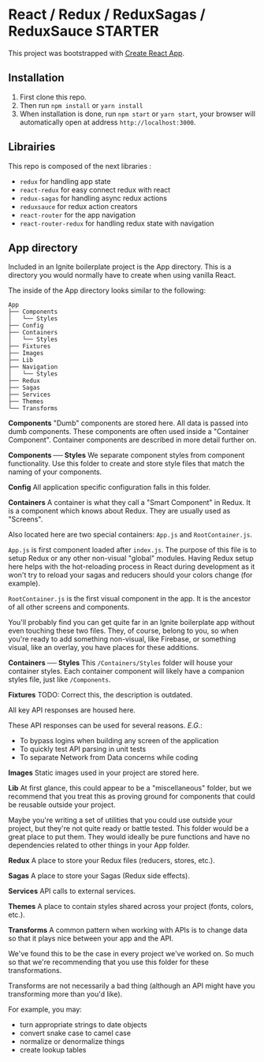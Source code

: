 # React / Redux / ReduxSagas / ReduxSauce STARTER

This project was bootstrapped with [Create React App](https://github.com/facebookincubator/create-react-app).


## Installation

1. First clone this repo.
2. Then run `npm install` or `yarn install`
3. When installation is done, run `npm start` or `yarn start`, your browser will automatically open at address `http://localhost:3000`.


## Librairies

This repo is composed of the next libraries :

* `redux` for handling app state
* `react-redux` for easy connect redux with react
* `redux-sagas` for handling async redux actions
* `reduxsauce` for redux action creators
* `react-router` for the app navigation
* `react-router-redux` for handling redux state with navigation



## App directory

Included in an Ignite boilerplate project is the App directory. This is a directory you would normally have to create when using vanilla React.

The inside of the App directory looks similar to the following:

```
App
├── Components
│   └── Styles
├── Config
├── Containers
│   └── Styles
├── Fixtures
├── Images
├── Lib
├── Navigation
│   └── Styles
├── Redux
├── Sagas
├── Services
├── Themes
└── Transforms
```

**Components**
"Dumb" components are stored here. All data is passed into dumb components. These components are often used inside a "Container Component". Container components are described in more detail further on.

**Components ── Styles**
We separate component styles from component functionality. Use this folder to create and store style files that match the naming of your components.

**Config**
All application specific configuration falls in this folder.

**Containers**
A container is what they call a "Smart Component" in Redux. It is a component
which knows about Redux. They are usually used as "Screens".

Also located here are two special containers: `App.js` and `RootContainer.js`.

`App.js` is first component loaded after `index.js`. The purpose of this file is to setup Redux or any other non-visual "global" modules. Having Redux setup here helps with the hot-reloading process in React during development as it won't try to reload your sagas and reducers should your colors change (for example).

`RootContainer.js` is the first visual component in the app. It is the ancestor of all other screens and components.

You'll probably find you can get quite far in an Ignite boilerplate app without even touching these two files. They, of course, belong to you, so when you're ready to add something non-visual, like Firebase, or something visual, like an overlay, you have places for these additions.

**Containers ── Styles**
This `/Containers/Styles` folder will house your container styles. Each container component will likely have a companion styles file, just like `/Components`.

**Fixtures**
TODO: Correct this, the description is outdated.

All key API responses are housed here.

These API responses can be used for several reasons.  _E.G._:
* To bypass logins when building any screen of the application
* To quickly test API parsing in unit tests
* To separate Network from Data concerns while coding

**Images**
Static images used in your project are stored here.

**Lib**
At first glance, this could appear to be a "miscellaneous" folder, but we recommend that you treat this as proving ground for components that could be reusable outside your project.

Maybe you're writing a set of utilities that you could use outside your project, but they're not quite ready or battle tested. This folder would be a great place to put them. They would ideally be pure functions and have no dependencies related to other things in your App folder.

**Redux**
A place to store your Redux files (reducers, stores, etc.).

**Sagas**
A place to store your Sagas (Redux side effects).

**Services**
API calls to external services.

**Themes**
A place to contain styles shared across your project (fonts, colors, etc.).

**Transforms**
A common pattern when working with APIs is to change data so that it plays nice between your app and the API.

We've found this to be the case in every project we've worked on. So much so that we're recommending that you use this folder for these transformations.

Transforms are not necessarily a bad thing (although an API might have you transforming more than you'd like).

For example, you may:

* turn appropriate strings to date objects
* convert snake case to camel case
* normalize or denormalize things
* create lookup tables


